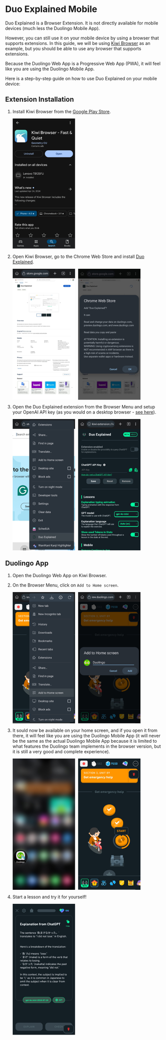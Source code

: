 
# Duo Explained Mobile

Duo Explained is a Browser Extension. It is not directly available for mobile devices (much less the Duolingo Mobile App).

However, you can still use it on your mobile device by using a browser that supports extensions. In this guide, we will be using [Kiwi Browser](https://kiwibrowser.com/) as an example, but you should be able to use any browser that supports extensions.

Because the Duolingo Web App is a Progressive Web App (PWA), it will feel like you are using the Duolingo Mobile App.

Here is a step-by-step guide on how to use Duo Explained on your mobile device:

## Extension Installation

1. Install Kiwi Browser from the [Google Play Store](https://play.google.com/store/apps/details?id=com.kiwibrowser.browser).

	<img src="images/screenshots/mobile-setup/Screenshot_20241111_111213_Google Play Store.jpg" width=200>

2. Open Kiwi Browser, go to the Chrome Web Store and install [Duo Explained](#).

	<div style="gap: 10px; display: flex;">
		<img src="images/screenshots/mobile-setup/WhatsApp Image 2024-11-13 at 9.49.39 AM (1).jpeg" width=200>
		<img src="images/screenshots/mobile-setup/WhatsApp Image 2024-11-13 at 9.49.39 AM.jpeg" width=200>
	</div>


3. Open the Duo Explained extension from the Browser Menu and setup your OpenAI API key (as you would on a desktop browser - [see here](docs/help/API_KEY.md)).

	<div style="gap: 10px; display: flex;">
		<img src="images/screenshots/mobile-setup/Screenshot_20241111_111616_Kiwi Browser.jpg" width=200>
		<img src="images/screenshots/mobile-setup/Screenshot_20241111_111709_Kiwi Browser.jpg" width=200>
	</div>

## Duolingo App

1. Open the Duolingo Web App on Kiwi Browser.



2. On the Browser Menu, click on `Add to Home screen`.

	<div style="gap: 10px; display: flex;">
		<img src="images/screenshots/mobile-setup/Screenshot_20241111_111946_Kiwi Browser.jpg" width=200>
		<img src="images/screenshots/mobile-setup/Screenshot_20241111_112000_Kiwi Browser.jpg" width=200>
	</div>

3. It sould now be available on your home screen, and if you open it from there, it will feel like you are using the Duolingo Mobile App (it will never be the same as the actual Duolingo Mobile App because it is limited to what features the Duolingo team implements in the browser version, but it is still a very good and complete experience).

	<div style="gap: 10px; display: flex;">
		<img src="images/screenshots/mobile-setup/Screenshot_20241111_112200_One UI Home.jpg" width=200>
		<img src="images/screenshots/mobile-setup/Screenshot_20241111_112433_Kiwi Browser.jpg" width=200>
	</div>

4. Start a lesson and try it for yourself!
   
   <img src="images/screenshots/mobile-setup/WhatsApp Image 2024-11-11 at 10.48.15 AM.jpeg" width=200>